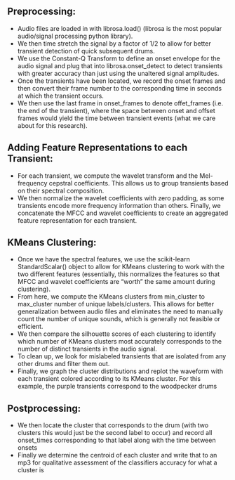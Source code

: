 ## Preprocessing:

- Audio files are loaded in with librosa.load() (librosa is the most popular audio/signal processing python library).
- We then time stretch the signal by a factor of 1/2 to allow for better transient detection of quick subsequent drums.
- We use the Constant-Q Transform to define an onset envelope for the audio signal and  plug that into librosa.onset_detect to detect transients with greater accuracy than just using the unaltered signal amplitudes.
- Once the transients have been located, we record the onset frames and then convert their frame number to the corresponding time in seconds at which the transient occurs. 
- We then use the last frame in onset_frames to denote offet_frames (i.e. the end of the transient), where the space between onset and offset frames would yield the time between transient events (what we care about for this research).

## Adding Feature Representations to each Transient:

- For each transient, we compute the wavelet transform and the Mel-frequency cepstral coefficients. This allows us to group transients based on their spectral composition.
- We then normalize the wavelet coefficients with zero padding, as some transients encode more frequency information than others.
Finally, we concatenate the MFCC and wavelet coefficients to create an aggregated feature representation for each transient.

## KMeans Clustering:

- Once we have the spectral features, we use the scikit-learn StandardScalar() object to allow for KMeans clustering to work with the two different features (essentially, this normalizes the features so that MFCC and wavelet coefficients are “worth” the same amount during clustering).
- From here, we compute the KMeans clusters from min_cluster to max_cluster number of unique labels/clusters. This allows for better generalization between audio files and eliminates the need to manually count the number of unique sounds, which is generally not feasible or efficient.
- We then compare the silhouette scores of each clustering to identify which number of KMeans clusters most accurately corresponds to the number of distinct transients in the audio signal.
- To clean up, we look for mislabeled transients that are isolated from any other drums and filter them out.
- Finally, we graph the cluster distributions and replot the waveform with each transient colored according to its KMeans cluster.
For this example, the purple transients correspond to the woodpecker drums

## Postprocessing:

- We then locate the cluster that corresponds to the drum (with two clusters this would just be the second label to occur) and record all onset_times corresponding to that label along with the time between onsets
- Finally we determine the centroid of each cluster and write that to an mp3 for qualitative assessment of the classifiers accuracy for what a cluster is